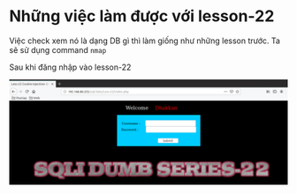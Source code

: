# Những việc làm được với lesson-22
Việc check xem nó là dạng DB gì thì làm giống như những lesson trước. Ta sẽ sử dụng command `nmap`

Sau khi đăng nhập vào lesson-22

![](../images/lesson22/screen_6.png)


